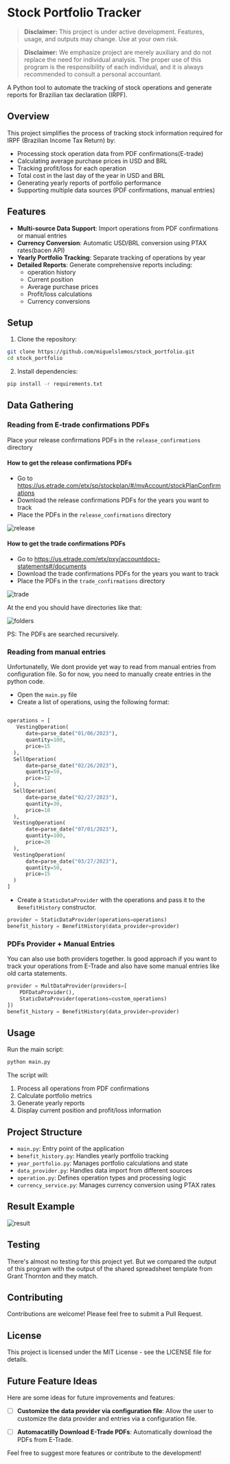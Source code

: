 # Stock Portfolio Tracker

> **Disclaimer:** This project is under active development. Features, usage, and outputs may change. Use at your own risk.

> **Disclaimer:** We emphasize project are merely auxiliary and do not replace the need for individual analysis. The proper use of this program is the responsibility of each individual, and it is always recommended to consult a personal accountant.

A Python tool to automate the tracking of stock operations and generate reports for Brazilian tax declaration (IRPF).

## Overview

This project simplifies the process of tracking stock information required for IRPF (Brazilian Income Tax Return) by:

- Processing stock operation data from PDF confirmations(E-trade)
- Calculating average purchase prices in USD and BRL
- Tracking profit/loss for each operation
- Total cost in the last day of the year in USD and BRL
- Generating yearly reports of portfolio performance
- Supporting multiple data sources (PDF confirmations, manual entries)

## Features

- **Multi-source Data Support**: Import operations from PDF confirmations or manual entries
- **Currency Conversion**: Automatic USD/BRL conversion using PTAX rates(bacen API)
- **Yearly Portfolio Tracking**: Separate tracking of operations by year
- **Detailed Reports**: Generate comprehensive reports including:
  - operation history
  - Current position
  - Average purchase prices
  - Profit/loss calculations
  - Currency conversions

## Setup

1. Clone the repository:
```bash
git clone https://github.com/miguelslemos/stock_portfolio.git
cd stock_portfolio
```

2. Install dependencies:
```bash
pip install -r requirements.txt
```

## Data Gathering

### Reading from E-trade confirmations PDFs
Place your release confirmations PDFs in the `release_confirmations` directory

#### How to get the release confirmations PDFs

- Go to https://us.etrade.com/etx/sp/stockplan/#/myAccount/stockPlanConfirmations
- Download the release confirmations PDFs for the years you want to track
- Place the PDFs in the `release_confirmations` directory

![release](./docs/gif/download-release-confirmation.gif)


#### How to get the trade confirmations PDFs

- Go to https://us.etrade.com/etx/pxy/accountdocs-statements#/documents
- Download the trade confirmations PDFs for the years you want to track
- Place the PDFs in the `trade_confirmations` directory

![trade](./docs/gif/download-trade-confirmation.gif)

At the end you should have directories like that:

![folders](./docs/img/folders.png)

PS: The PDFs are searched recursively.

### Reading from manual entries
Unfortunatelly, We dont provide yet way to read from manual entries from configuration file. So for now, you need to manually create entries in the python code.

- Open the `main.py` file
- Create a list of operations, using the following format:
```python

operations = [
   VestingOperation(
      date=parse_date("01/06/2023"),
      quantity=100,
      price=15
  ),    
  SellOperation(
      date=parse_date("02/26/2023"),
      quantity=50,
      price=12
  ),
  SellOperation(
      date=parse_date("02/27/2023"),
      quantity=30,
      price=10
  ),             
  VestingOperation(
      date=parse_date("07/01/2023"),
      quantity=100,
      price=20
  ),
  VestingOperation(
      date=parse_date("03/27/2023"),
      quantity=50,
      price=15
  )
]
```
- Create a `StaticDataProvider` with the operations and pass it to the `BenefitHistory` constructor.

```python
provider = StaticDataProvider(operations=operations)
benefit_history = BenefitHistory(data_provider=provider)
```

### PDFs Provider + Manual Entries

You can also use both providers together. Is good approach if you want to track your operations from E-Trade and also have some manual entries like old carta statements.
```python
provider = MultDataProvider(providers=[
    PDFDataProvider(),
    StaticDataProvider(operations=custom_operations)
])
benefit_history = BenefitHistory(data_provider=provider)
```

## Usage

Run the main script:
```bash
python main.py
```

The script will:
1. Process all operations from PDF confirmations
2. Calculate portfolio metrics
3. Generate yearly reports
4. Display current position and profit/loss information

## Project Structure

- `main.py`: Entry point of the application
- `benefit_history.py`: Handles yearly portfolio tracking
- `year_portfolio.py`: Manages portfolio calculations and state
- `data_provider.py`: Handles data import from different sources
- `operation.py`: Defines operation types and processing logic
- `currency_service.py`: Manages currency conversion using PTAX rates

## Result Example

![result](./docs/img/output.png)


## Testing

There's almost no testing for this project yet. But we compared the output of this program with the output of the shared spreadsheet template from Grant Thornton and they match.


## Contributing

Contributions are welcome! Please feel free to submit a Pull Request.

## License

This project is licensed under the MIT License - see the LICENSE file for details. 


## Future Feature Ideas

Here are some ideas for future improvements and features:

- [ ] **Customize the data provider via configuration file**: Allow the user to customize the data provider and entries via a configuration file.
- [ ] **Automacatilly Download E-Trade PDFs**: Automatically download the PDFs from E-Trade.


Feel free to suggest more features or contribute to the development!
